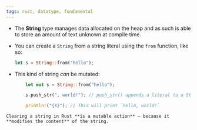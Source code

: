 ```yaml
---
tags: rust, datatype, fundamental
---
```


- The **String** type manages data allocated on the heap and as such is able to store an amount of text unknown at compile time.
- You can create a `String` from a string literal using the `from` function, like so:
	```rust
	let s = String::from("hello");
	```

- This kind of string _can_ be mutated:
	```rust
	    let mut s = String::from("hello");
	
	    s.push_str(", world!"); // push_str() appends a literal to a String
	
	    println!("{s}"); // This will print `hello, world!`
	```

```ad-warning
Clearing a string in Rust **is a mutable action** — because it **modifies the content** of the string.
```